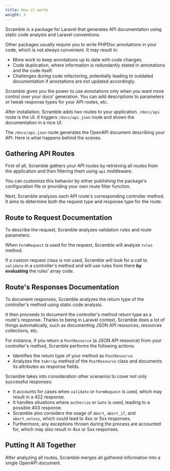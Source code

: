 ```yaml
---
title: How it works
weight: 2
---
```

Scramble is a package for Laravel that generates API documentation using static code analysis and Laravel conventions.

Other packages usually require you to write PHPDoc annotations in your code, which is not always convenient. It may result in:

- More work to keep annotations up to date with code changes.
- Code duplication, where information is redundantly stated in annotations and the code itself.
- Challenges during code refactoring, potentially leading to outdated documentation if annotations are not updated accordingly.

Scramble gives you the power to use annotations only when you want more control over your docs' generation. You can add descriptions to parameters or tweak response types for your API routes, etc.

After installation, Scramble adds two routes to your application. `/docs/api` route is the UI. It triggers `/docs/api.json` route and shows the documentation in a nice UI.

The `/docs/api.json` route generates the OpenAPI document describing your API. Here is what happens behind the scenes.

## Gathering API Routes
First of all, Scramble gathers your API routes by retrieving all routes from the application and then filtering them using `api` middleware.

You can customize this behavior by either publishing the package's configuration file or providing your own route filter function.

Next, Scramble analyzes each API route's corresponding controller method. It aims to determine both the request type and response type for the route.

## Route to Request Documentation
To describe the request, Scramble analyzes validation rules and route parameters. 

When `FormRequest` is used for the request, Scramble will analyze `rules` method. 

If a custom request class is not used, Scramble will look for a call to `validate` in a controller's method and will use rules from there **by evaluating** the rules' array code.

## Route's Responses Documentation
To document responses, Scramble analyzes the return type of the controller's method using static code analysis.

It then proceeds to document the controller's method return type as a route's response. Thanks to being in Laravel context, Scramble does a lot of things automatically, such as documenting JSON API resources, resources collections, etc.

For instance, if you return a `PostResource` (a JSON API resource) from your controller's method, Scramble performs the following actions:

- Identifies the return type of your method as `PostResource`.
- Analyzes the `toArray` method of the `PostResource` class and documents its attributes as response fields.

Scramble takes into consideration other scenarios to cover not only successful responses:

- It accounts for cases when `validate` or `FormRequest` is used, which may result in a 422 response.
- It handles situations where `authorize` or `Gate` is used, leading to a possible 403 response.
- Scramble also considers the usage of `abort`, `abort_if`, and `abort_unless`, which could lead to 4xx or 5xx responses.
- Furthermore, any exceptions thrown during the process are accounted for, which may also result in 4xx or 5xx responses.

## Putting It All Together
After analyzing all routes, Scramble merges all gathered information into a single OpenAPI document.
